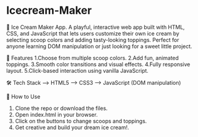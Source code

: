 # Icecream-Maker
🍦 Ice Cream Maker App.
A playful, interactive web app built with HTML, CSS, and JavaScript that lets users customize their own ice cream by selecting scoop colors and adding tasty-looking toppings. Perfect for anyone learning DOM manipulation or just looking for a sweet little project.

🎯 Features
1.Choose from multiple scoop colors.
2.Add fun, animated toppings.
3.Smooth color transitions and visual effects.
4.Fully responsive layout.
5.Click-based interaction using vanilla JavaScript.

🛠️ Tech Stack
--> HTML5
--> CSS3
--> JavaScript (DOM manipulation)

🚀 How to Use
1. Clone the repo or download the files.
2. Open index.html in your browser.
3. Click on the buttons to change scoops and toppings.
4. Get creative and build your dream ice cream!.
